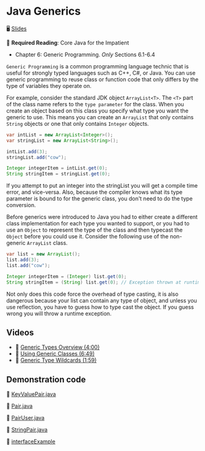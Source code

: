# Java Generics

🖥️ [Slides](https://docs.google.com/presentation/d/1a3aELn5tIIfY-g4-wOQ1vackTD4RacDn/edit?usp=sharing&ouid=114081115660452804792&rtpof=true&sd=true)

📖 **Required Reading**: Core Java for the Impatient

- Chapter 6: Generic Programming. _Only_ Sections 6.1-6.4

`Generic Programming` is a common programming language technic that is useful for strongly typed languages such as C++, C#, or Java. You can use generic programming to reuse class or function code that only differs by the type of variables they operate on.

For example, consider the standard JDK object `ArrayList<T>`. The `<T>` part of the class name refers to the `type parameter` for the class. When you create an object based on this class you specify what type you want the generic to use. This means you can create an `ArrayList` that only contains `String` objects or one that only contains `Integer` objects.

```java
var intList = new ArrayList<Integer>();
var stringList = new ArrayList<String>();

intList.add(3);
stringList.add("cow");

Integer integerItem = intList.get(0);
String stringItem = stringList.get(0);

```

If you attempt to put an integer into the stringList you will get a compile time error, and vice-versa. Also, because the compiler knows what its type parameter is bound to for the generic class, you don't need to do the type conversion.

Before generics were introduced to Java you had to either create a different class implementation for each type you wanted to support, or you had to use an `Object` to represent the type of the class and then typecast the `Object` before you could use it. Consider the following use of the non-generic `ArrayList` class.

```java
var list = new ArrayList();
list.add(3);
list.add("cow");

Integer integerItem = (Integer) list.get(0);
String stringItem = (String) list.get(0); // Exception thrown at runtime
```

Not only does this code force the overhead of type casting, it is also dangerous because your list can contain any type of object, and unless you use reflection, you have to guess how to type cast the object. If you guess wrong you will throw a runtime exception.
## Videos

- 🎥 [Generic Types Overview (4:00)](https://byu.hosted.panopto.com/Panopto/Pages/Viewer.aspx?id=15993248-1fa0-47fa-ba6f-b0530109e081)
- 🎥 [Using Generic Classes (6:49)](https://byu.hosted.panopto.com/Panopto/Pages/Viewer.aspx?id=ced1be5e-61a3-4dfd-b03f-b053010b6950)
- 🎥 [Generic Type Wildcards (1:59)](https://byu.hosted.panopto.com/Panopto/Pages/Viewer.aspx?id=32ad9f28-5028-44d0-8bb2-b053010d7bc9)

## Demonstration code

📁 [KeyValuePair.java](example-code/KeyValuePair.java)

📁 [Pair.java](example-code/Pair.java)

📁 [PairUser.java](example-code/PairUser.java)

📁 [StringPair.java](example-code/StringPair.java)

📁 [interfaceExample](example-code/interfaceExample)
